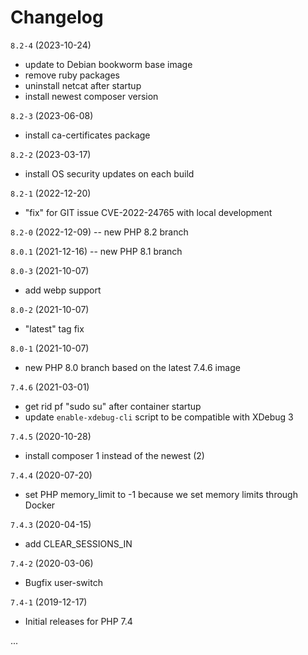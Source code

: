 # Changelog

`8.2-4` (2023-10-24)
- update to Debian bookworm base image
- remove ruby packages
- uninstall netcat after startup
- install newest composer version

`8.2-3` (2023-06-08)
- install ca-certificates package

`8.2-2` (2023-03-17)
- install OS security updates on each build

`8.2-1` (2022-12-20)
- "fix" for GIT issue CVE-2022-24765 with local development

`8.2-0` (2022-12-09)
-- new PHP 8.2 branch

`8.0.1` (2021-12-16)
-- new PHP 8.1 branch

`8.0-3` (2021-10-07)
- add webp support

`8.0-2` (2021-10-07)
- "latest" tag fix

`8.0-1` (2021-10-07)
- new PHP 8.0 branch based on the latest 7.4.6 image

`7.4.6` (2021-03-01)
- get rid pf "sudo su" after container startup
- update `enable-xdebug-cli` script to be compatible with XDebug 3

`7.4.5` (2020-10-28)
- install composer 1 instead of the newest (2)

`7.4.4` (2020-07-20)
- set PHP memory_limit to -1 because we set memory limits through Docker

`7.4.3` (2020-04-15)
- add CLEAR_SESSIONS_IN

`7.4-2` (2020-03-06)
- Bugfix user-switch

`7.4-1` (2019-12-17)
- Initial releases for PHP 7.4


...
